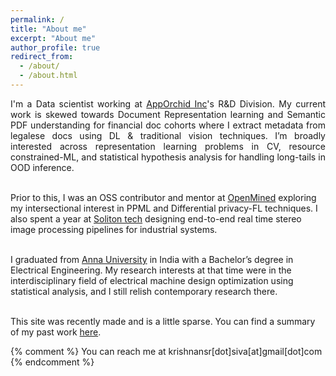 ```yaml
---
permalink: /
title: "About me"
excerpt: "About me"
author_profile: true
redirect_from: 
  - /about/
  - /about.html
---
```


[comment]: <> (<t style="font-size:30px;"><b><t1 style="color:rgb&#40;139, 209, 212&#41;">Siva</t1>ramakrishnan Subramanian</b></t>)
[comment]: <> (<t style="font-size:30px;color:rgb&#40;139, 209, 212&#41;"><b>About me</b></t>)

<p align="justify">
I'm a Data scientist working at <a href="https://www.apporchid.com">AppOrchid Inc</a>'s R&D Division. My current work is skewed towards Document Representation learning and Semantic PDF understanding for financial doc cohorts where I extract metadata from legalese docs using DL & traditional vision techniques. I’m broadly interested across representation learning problems in CV, resource constrained-ML, and statistical hypothesis analysis for handling long-tails in OOD inference.
<br>
<br>

Prior to this, I was an OSS contributor and mentor at <a href="https://www.openmined.org">OpenMined</a> exploring my intersectional interest in PPML and Differential privacy-FL techniques. I also spent a year at <a href="https://www.solitontech.com">Soliton tech</a> designing end-to-end real time stereo image processing pipelines for industrial systems.
<br>
<br>

I graduated from <a href="https://www.annauniv.edu">Anna University</a> in India with a Bachelor’s degree in Electrical Engineering. My research interests at that time were in the interdisciplinary field of electrical machine design optimization using statistical analysis, and I still relish contemporary research there.
<br>
<br>

This site was recently made and is a little sparse. You can find a summary of my past work <a href="https://krishnansr.github.io/cv">here</a>.

{% comment %}
You can reach me at krishnansr[dot]siva[at]gmail[dot]com
{% endcomment %}
</p>